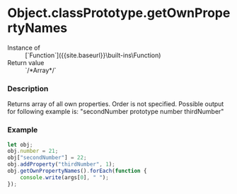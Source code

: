 # Object.classPrototype.getOwnPropertyNames

<dl>
<dt> Instance of </dt><dd markdown="1">
 [`Function`]({{site.baseurl}}\built-ins\Function) 
</dd>
<dt> Return value </dt><dd markdown="1">
 `/*Array*/` 
</dd>
</dl>

### Description

Returns array of all own properties. Order is not specified.
Possible output for following example is:
"secondNumber prototype number thirdNumber"

### Example

```js
let obj;
obj.number = 21;
obj["secondNumber"] = 22;
obj.addProperty("thirdNumber", 1);
obj.getOwnPropertyNames().forEach(function {
    console.write(args[0], " ");
});
```


